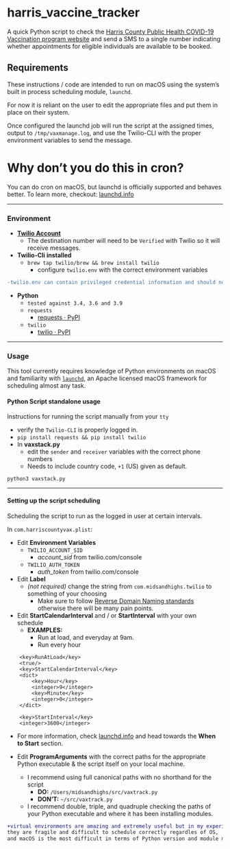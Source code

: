 # harris_vaccine_tracker

A quick Python script to check the [Harris County Public Health COVID-19 Vaccination program website](https://vacstrac.hctx.net/landing) and send a SMS to a single number indicating whether appointments for eligible individuals are available to be booked.

## Requirements
These instructions / code are intended to run on macOS using the system’s built in process scheduling module, `launchd`. 

For now it is reliant on the user to edit the appropriate files and put them in place on their system. 

Once configured the launchd job will run the script at the assigned times, output to `/tmp/vaxmanage.log`, and use the Twilio-CLI with the proper environment variables to send the message. 

# Why don’t you do this in cron?
You can do cron on macOS, but launchd is officially supported and behaves better.
To learn more, checkout:  [launchd.info](https://launchd.info/) 
- - - - 
### Environment
	
* **[Twilio Account ](https://www.twilio.com/try-twilio)**
	* The destination number will need to be `Verified` with Twilio so it will receive messages. 
* **Twilio-Cli installed**
	* `brew tap twilio/brew && brew install twilio`
		* configure `twilio.env` with the correct  environment variables
```diff
-twilio.env can contain privileged credential information and should not be committed to any repository or shared with anyone else. 
```
* **Python**
	* `tested against 3.4, 3.6 and 3.9`
	* `requests`
		*  [requests · PyPI](https://pypi.org/project/requests/)
	* `twilio`
		* [twilio · PyPI](https://pypi.org/project/twilio/)
- - - -
### Usage
This tool currently requires knowledge of Python environments on macOS and familiarity with [`launchd`](https://launchd.info), an Apache licensed macOS framework for scheduling almost any task. 

#### Python Script standalone usage
Instructions for running the script manually from your `tty`
* verify the `Twilio-CLI` is properly logged in. 
* `pip install requests && pip install twilio`
* In **vaxstack.py**
	* edit the `sender` and `receiver` variables with the correct phone numbers
	* Needs to include country code, `+1` (US) given as default.

`python3 vaxstack.py`
- - - - 
#### Setting up the script scheduling
Scheduling the script to run as the logged in user at certain intervals.

In `com.harriscountyvax.plist`: 
* Edit **Environment Variables**
	* `TWILIO_ACCOUNT_SID`
		* *account_sid* from twilio.com/console
	* `TWILIO_AUTH_TOKEN`
		* *auth_token* from twilio.com/console
* Edit **Label**
	* *(not required)* change the string from `com.midsandhighs.twilio` to  something of your choosing
		* Make sure to follow [Reverse Domain Naming standards ](https://en.wikipedia.org/wiki/Reverse_domain_name_notation) otherwise there will be many pain points.
* Edit **StartCalendarInterval** and / or **StartInterval** with your own schedule
	* **EXAMPLES:**
		* Run at load, and everyday at 9am.
        * Run every hour
```
	<key>RunAtLoad</key>
	<true/>
	<key>StartCalendarInterval</key>
	<dict>
		<key>Hour</key>
		<integer>9</integer>
		<key>Minute</key>
		<integer>0</integer>
	</dict>	
```

```
	<key>StartInterval</key>
	<integer>3600</integer>		
```

	
* For more information, check   [launchd.info](https://launchd.info/)  and head towards the **When to Start** section.

* Edit **ProgramArguments** with the correct paths for the appropriate Python executable & the script itself on your local machine. 
	* I recommend using full canonical paths with no shorthand for the script
		* **DO:** `/Users/midsandhighs/src/vaxtrack.py`
		* **DON’T:**  `~/src/vaxtrack.py`
	* I recommend double, triple, and quadruple checking the paths of your Python executable and where it has been installing modules.  

```diff
+virtual environments are amazing and extremely useful but in my experience 
they are fragile and difficult to schedule correctly regardles of OS, 
and macOS is the most difficult in terms of Python version and module maintenance.
```














